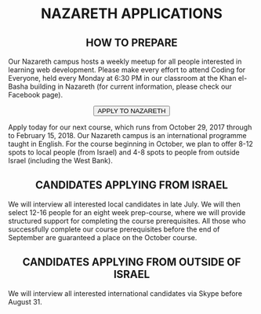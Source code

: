 <h1 align='center'>NAZARETH APPLICATIONS</h1>

<h2 align='center'>HOW TO PREPARE</h2>

Our Nazareth campus hosts a weekly meetup for all people interested in learning web development. Please make every effort to attend Coding for Everyone, held every Monday at 6:30 PM in our classroom at the Khan el-Basha building in Nazareth (for current information, please check our Facebook page).

<div align='center'>
  <a href="https://goo.gl/forms/84rV5RO0W2pymY6m2" target="_blank"><button class="button-three">APPLY TO NAZARETH</button></a>
</div>

Apply today for our next course, which runs from October 29, 2017 through to February 15, 2018. Our Nazareth campus is an international programme taught in English. For the course beginning in October, we plan to offer 8-12 spots to local people (from Israel) and 4-8 spots to people from outside Israel (including the West Bank).

<h2 align='center'>CANDIDATES APPLYING FROM ISRAEL</h2>

We will interview all interested local candidates in late July. We will then select 12-16 people for an eight week prep-course, where we will provide structured support for completing the course prerequisites. All those who successfully complete our course prerequisites before the end of September are guaranteed a place on the October course.

<h2 align='center'>CANDIDATES APPLYING FROM OUTSIDE OF ISRAEL</h2>

We will interview all interested international candidates via Skype before August 31.
